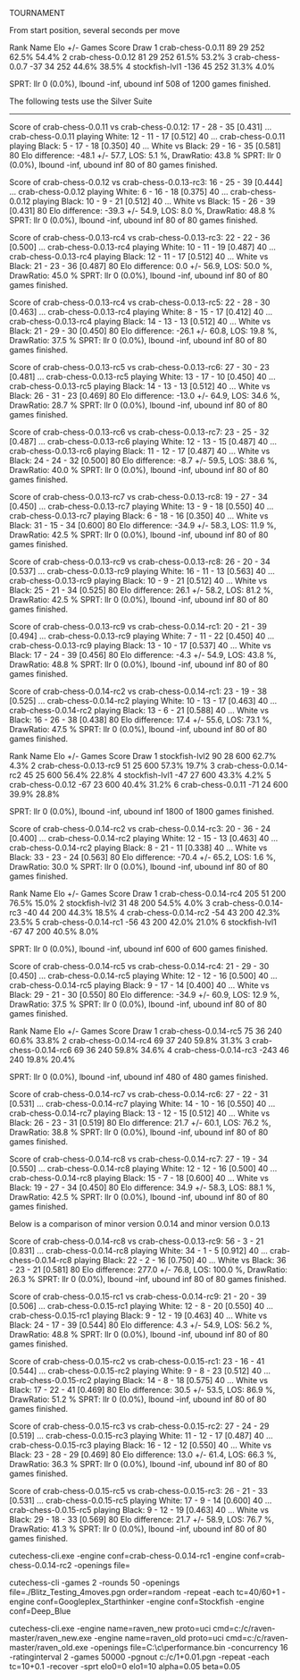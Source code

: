 TOURNAMENT


From start position, several seconds per move

Rank Name                          Elo     +/-   Games   Score    Draw 
   1 crab-chess-0.0.11              89      29     252   62.5%   54.4% 
   2 crab-chess-0.0.12              81      29     252   61.5%   53.2% 
   3 crab-chess-0.0.7              -37      34     252   44.6%   38.5% 
   4 stockfish-lvl1               -136      45     252   31.3%    4.0% 

SPRT: llr 0 (0.0%), lbound -inf, ubound inf
508 of 1200 games finished.



The following tests use the Silver Suite
________

Score of crab-chess-0.0.11 vs crab-chess-0.0.12: 17 - 28 - 35 [0.431]
...      crab-chess-0.0.11 playing White: 12 - 11 - 17  [0.512] 40
...      crab-chess-0.0.11 playing Black: 5 - 17 - 18  [0.350] 40
...      White vs Black: 29 - 16 - 35  [0.581] 80
Elo difference: -48.1 +/- 57.7, LOS: 5.1 %, DrawRatio: 43.8 %
SPRT: llr 0 (0.0%), lbound -inf, ubound inf
80 of 80 games finished.





Score of crab-chess-0.0.12 vs crab-chess-0.0.13-rc3: 16 - 25 - 39 [0.444]
...      crab-chess-0.0.12 playing White: 6 - 16 - 18  [0.375] 40
...      crab-chess-0.0.12 playing Black: 10 - 9 - 21  [0.512] 40
...      White vs Black: 15 - 26 - 39  [0.431] 80
Elo difference: -39.3 +/- 54.9, LOS: 8.0 %, DrawRatio: 48.8 %
SPRT: llr 0 (0.0%), lbound -inf, ubound inf
80 of 80 games finished.






Score of crab-chess-0.0.13-rc4 vs crab-chess-0.0.13-rc3: 22 - 22 - 36 [0.500]
...      crab-chess-0.0.13-rc4 playing White: 10 - 11 - 19  [0.487] 40
...      crab-chess-0.0.13-rc4 playing Black: 12 - 11 - 17  [0.512] 40
...      White vs Black: 21 - 23 - 36  [0.487] 80
Elo difference: 0.0 +/- 56.9, LOS: 50.0 %, DrawRatio: 45.0 %
SPRT: llr 0 (0.0%), lbound -inf, ubound inf
80 of 80 games finished.




Score of crab-chess-0.0.13-rc4 vs crab-chess-0.0.13-rc5: 22 - 28 - 30 [0.463]
...      crab-chess-0.0.13-rc4 playing White: 8 - 15 - 17  [0.412] 40
...      crab-chess-0.0.13-rc4 playing Black: 14 - 13 - 13  [0.512] 40
...      White vs Black: 21 - 29 - 30  [0.450] 80
Elo difference: -26.1 +/- 60.8, LOS: 19.8 %, DrawRatio: 37.5 %
SPRT: llr 0 (0.0%), lbound -inf, ubound inf
80 of 80 games finished.




Score of crab-chess-0.0.13-rc5 vs crab-chess-0.0.13-rc6: 27 - 30 - 23 [0.481]
...      crab-chess-0.0.13-rc5 playing White: 13 - 17 - 10  [0.450] 40
...      crab-chess-0.0.13-rc5 playing Black: 14 - 13 - 13  [0.512] 40
...      White vs Black: 26 - 31 - 23  [0.469] 80
Elo difference: -13.0 +/- 64.9, LOS: 34.6 %, DrawRatio: 28.7 %
SPRT: llr 0 (0.0%), lbound -inf, ubound inf
80 of 80 games finished.



Score of crab-chess-0.0.13-rc6 vs crab-chess-0.0.13-rc7: 23 - 25 - 32 [0.487]
...      crab-chess-0.0.13-rc6 playing White: 12 - 13 - 15  [0.487] 40
...      crab-chess-0.0.13-rc6 playing Black: 11 - 12 - 17  [0.487] 40
...      White vs Black: 24 - 24 - 32  [0.500] 80
Elo difference: -8.7 +/- 59.5, LOS: 38.6 %, DrawRatio: 40.0 %
SPRT: llr 0 (0.0%), lbound -inf, ubound inf
80 of 80 games finished.


Score of crab-chess-0.0.13-rc7 vs crab-chess-0.0.13-rc8: 19 - 27 - 34 [0.450]
...      crab-chess-0.0.13-rc7 playing White: 13 - 9 - 18  [0.550] 40
...      crab-chess-0.0.13-rc7 playing Black: 6 - 18 - 16  [0.350] 40
...      White vs Black: 31 - 15 - 34  [0.600] 80
Elo difference: -34.9 +/- 58.3, LOS: 11.9 %, DrawRatio: 42.5 %
SPRT: llr 0 (0.0%), lbound -inf, ubound inf
80 of 80 games finished.


Score of crab-chess-0.0.13-rc9 vs crab-chess-0.0.13-rc8: 26 - 20 - 34 [0.537]
...      crab-chess-0.0.13-rc9 playing White: 16 - 11 - 13  [0.563] 40
...      crab-chess-0.0.13-rc9 playing Black: 10 - 9 - 21  [0.512] 40
...      White vs Black: 25 - 21 - 34  [0.525] 80
Elo difference: 26.1 +/- 58.2, LOS: 81.2 %, DrawRatio: 42.5 %
SPRT: llr 0 (0.0%), lbound -inf, ubound inf
80 of 80 games finished.


Score of crab-chess-0.0.13-rc9 vs crab-chess-0.0.14-rc1: 20 - 21 - 39 [0.494]
...      crab-chess-0.0.13-rc9 playing White: 7 - 11 - 22  [0.450] 40
...      crab-chess-0.0.13-rc9 playing Black: 13 - 10 - 17  [0.537] 40
...      White vs Black: 17 - 24 - 39  [0.456] 80
Elo difference: -4.3 +/- 54.9, LOS: 43.8 %, DrawRatio: 48.8 %
SPRT: llr 0 (0.0%), lbound -inf, ubound inf
80 of 80 games finished.


Score of crab-chess-0.0.14-rc2 vs crab-chess-0.0.14-rc1: 23 - 19 - 38 [0.525]
...      crab-chess-0.0.14-rc2 playing White: 10 - 13 - 17  [0.463] 40
...      crab-chess-0.0.14-rc2 playing Black: 13 - 6 - 21  [0.588] 40
...      White vs Black: 16 - 26 - 38  [0.438] 80
Elo difference: 17.4 +/- 55.6, LOS: 73.1 %, DrawRatio: 47.5 %
SPRT: llr 0 (0.0%), lbound -inf, ubound inf
80 of 80 games finished.




Rank Name                          Elo     +/-   Games   Score    Draw 
   1 stockfish-lvl2                 90      28     600   62.7%    4.3% 
   2 crab-chess-0.0.13-rc9          51      25     600   57.3%   19.7% 
   3 crab-chess-0.0.14-rc2          45      25     600   56.4%   22.8% 
   4 stockfish-lvl1                -47      27     600   43.3%    4.2% 
   5 crab-chess-0.0.12             -67      23     600   40.4%   31.2% 
   6 crab-chess-0.0.11             -71      24     600   39.9%   28.8% 

SPRT: llr 0 (0.0%), lbound -inf, ubound inf
1800 of 1800 games finished.



Score of crab-chess-0.0.14-rc2 vs crab-chess-0.0.14-rc3: 20 - 36 - 24 [0.400]
...      crab-chess-0.0.14-rc2 playing White: 12 - 15 - 13  [0.463] 40
...      crab-chess-0.0.14-rc2 playing Black: 8 - 21 - 11  [0.338] 40
...      White vs Black: 33 - 23 - 24  [0.563] 80
Elo difference: -70.4 +/- 65.2, LOS: 1.6 %, DrawRatio: 30.0 %
SPRT: llr 0 (0.0%), lbound -inf, ubound inf
80 of 80 games finished.



Rank Name                          Elo     +/-   Games   Score    Draw 
   1 crab-chess-0.0.14-rc4         205      51     200   76.5%   15.0% 
   2 stockfish-lvl2                 31      48     200   54.5%    4.0% 
   3 crab-chess-0.0.14-rc3         -40      44     200   44.3%   18.5% 
   4 crab-chess-0.0.14-rc2         -54      43     200   42.3%   23.5% 
   5 crab-chess-0.0.14-rc1         -56      43     200   42.0%   21.0% 
   6 stockfish-lvl1                -67      47     200   40.5%    8.0% 

SPRT: llr 0 (0.0%), lbound -inf, ubound inf
600 of 600 games finished.




Score of crab-chess-0.0.14-rc5 vs crab-chess-0.0.14-rc4: 21 - 29 - 30 [0.450]
...      crab-chess-0.0.14-rc5 playing White: 12 - 12 - 16  [0.500] 40
...      crab-chess-0.0.14-rc5 playing Black: 9 - 17 - 14  [0.400] 40
...      White vs Black: 29 - 21 - 30  [0.550] 80
Elo difference: -34.9 +/- 60.9, LOS: 12.9 %, DrawRatio: 37.5 %
SPRT: llr 0 (0.0%), lbound -inf, ubound inf
80 of 80 games finished.



Rank Name                          Elo     +/-   Games   Score    Draw 
   1 crab-chess-0.0.14-rc5          75      36     240   60.6%   33.8% 
   2 crab-chess-0.0.14-rc4          69      37     240   59.8%   31.3% 
   3 crab-chess-0.0.14-rc6          69      36     240   59.8%   34.6% 
   4 crab-chess-0.0.14-rc3        -243      46     240   19.8%   20.4% 

SPRT: llr 0 (0.0%), lbound -inf, ubound inf
480 of 480 games finished.



Score of crab-chess-0.0.14-rc7 vs crab-chess-0.0.14-rc6: 27 - 22 - 31 [0.531]
...      crab-chess-0.0.14-rc7 playing White: 14 - 10 - 16  [0.550] 40
...      crab-chess-0.0.14-rc7 playing Black: 13 - 12 - 15  [0.512] 40
...      White vs Black: 26 - 23 - 31  [0.519] 80
Elo difference: 21.7 +/- 60.1, LOS: 76.2 %, DrawRatio: 38.8 %
SPRT: llr 0 (0.0%), lbound -inf, ubound inf
80 of 80 games finished.


Score of crab-chess-0.0.14-rc8 vs crab-chess-0.0.14-rc7: 27 - 19 - 34 [0.550]
...      crab-chess-0.0.14-rc8 playing White: 12 - 12 - 16  [0.500] 40
...      crab-chess-0.0.14-rc8 playing Black: 15 - 7 - 18  [0.600] 40
...      White vs Black: 19 - 27 - 34  [0.450] 80
Elo difference: 34.9 +/- 58.3, LOS: 88.1 %, DrawRatio: 42.5 %
SPRT: llr 0 (0.0%), lbound -inf, ubound inf
80 of 80 games finished.


Below is a comparison of minor version 0.0.14 and minor version 0.0.13

Score of crab-chess-0.0.14-rc8 vs crab-chess-0.0.13-rc9: 56 - 3 - 21 [0.831]
...      crab-chess-0.0.14-rc8 playing White: 34 - 1 - 5  [0.912] 40
...      crab-chess-0.0.14-rc8 playing Black: 22 - 2 - 16  [0.750] 40
...      White vs Black: 36 - 23 - 21  [0.581] 80
Elo difference: 277.0 +/- 76.8, LOS: 100.0 %, DrawRatio: 26.3 %
SPRT: llr 0 (0.0%), lbound -inf, ubound inf
80 of 80 games finished.


Score of crab-chess-0.0.15-rc1 vs crab-chess-0.0.14-rc9: 21 - 20 - 39 [0.506]
...      crab-chess-0.0.15-rc1 playing White: 12 - 8 - 20  [0.550] 40
...      crab-chess-0.0.15-rc1 playing Black: 9 - 12 - 19  [0.463] 40
...      White vs Black: 24 - 17 - 39  [0.544] 80
Elo difference: 4.3 +/- 54.9, LOS: 56.2 %, DrawRatio: 48.8 %
SPRT: llr 0 (0.0%), lbound -inf, ubound inf
80 of 80 games finished.


Score of crab-chess-0.0.15-rc2 vs crab-chess-0.0.15-rc1: 23 - 16 - 41 [0.544]
...      crab-chess-0.0.15-rc2 playing White: 9 - 8 - 23  [0.512] 40
...      crab-chess-0.0.15-rc2 playing Black: 14 - 8 - 18  [0.575] 40
...      White vs Black: 17 - 22 - 41  [0.469] 80
Elo difference: 30.5 +/- 53.5, LOS: 86.9 %, DrawRatio: 51.2 %
SPRT: llr 0 (0.0%), lbound -inf, ubound inf
80 of 80 games finished.


Score of crab-chess-0.0.15-rc3 vs crab-chess-0.0.15-rc2: 27 - 24 - 29 [0.519]
...      crab-chess-0.0.15-rc3 playing White: 11 - 12 - 17  [0.487] 40
...      crab-chess-0.0.15-rc3 playing Black: 16 - 12 - 12  [0.550] 40
...      White vs Black: 23 - 28 - 29  [0.469] 80
Elo difference: 13.0 +/- 61.4, LOS: 66.3 %, DrawRatio: 36.3 %
SPRT: llr 0 (0.0%), lbound -inf, ubound inf
80 of 80 games finished.


Score of crab-chess-0.0.15-rc5 vs crab-chess-0.0.15-rc3: 26 - 21 - 33 [0.531]
...      crab-chess-0.0.15-rc5 playing White: 17 - 9 - 14  [0.600] 40
...      crab-chess-0.0.15-rc5 playing Black: 9 - 12 - 19  [0.463] 40
...      White vs Black: 29 - 18 - 33  [0.569] 80
Elo difference: 21.7 +/- 58.9, LOS: 76.7 %, DrawRatio: 41.3 %
SPRT: llr 0 (0.0%), lbound -inf, ubound inf
80 of 80 games finished.





cutechess-cli.exe -engine conf=crab-chess-0.0.14-rc1 -engine conf=crab-chess-0.0.14-rc2 -openings file=

cutechess-cli -games 2 -rounds 50 -openings file=./Blitz_Testing_4moves.pgn order=random -repeat -each tc=40/60+1 -engine conf=Googleplex_Starthinker -engine conf=Stockfish -engine conf=Deep_Blue

cutechess-cli.exe -engine name=raven_new proto=uci cmd=c:/c/raven-master/raven_new.exe -engine name=raven_old proto=uci cmd=c:/c/raven-master/raven_old.exe -openings file=C:\c\performance.bin -concurrency 16 -ratinginterval 2 -games 50000 -pgnout c:/c/1+0.01.pgn -repeat -each tc=10+0.1 -recover -sprt elo0=0 elo1=10 alpha=0.05 beta=0.05

